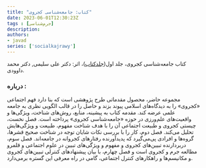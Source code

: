 ```yaml
---
title: "کتاب: جامعەشناسی کجروی"
date: 2023-06-01T12:30:23Z
tags : [جرم‌شناسی]
description: 
authors:
- javad
series: ['socialkajrawy']
---
```


کتاب جامعه‌شناسی کجروی، جلد اول([جلدکتاب](/book/img/victim.jpg))، اثر: دکتر علی سلیمی, دکتر محمد داوودی.

### دربارە :
مجموعه حاضر، محصول مقدماتی طرح پژوهشی است که بنا دارد فهم اجتماعی «کجروی» را به دیدگاه‌های اسلامی پیوند بزند و حاصل را در قالب الگویی نظری به جامعه علمی عرضه کند. مقدمه کتاب به پیشینه، منابع، روش‌های شناخت، ویژگی‌ها و واقعیت‌های علم‌ورزی در حوزه «جامعه‌شناسی کجروی» پرداخته است. فصل نخست، چیستی کجروی و طبیعت اجتماعی آن را با هدف شناخت مفهوم، طبیعت و ویژگی‌هایش تحلیل می‌کند. فصل دوم، کار را با بررسی نکات شایان توجه در شناخت صحیح قشرها، گروه‌ها و افرادی پی‌می‌گیرد که پدیدآورنده رفتارهای کجروانه در جامعه‌اند. فصل سوم، دربردارنده تبیین‌های کجروی و مفهوم و ویژگی‌های تبیین در علوم اجتماعی و قلمرو مطالعه جرم و کجروی است و فصل چهارم، با بیان پیشنهادهای کنترلی تبیین‌های کجروی و مکانیسم‌ها و راهکارهای کنترل اجتماعی، گامی در راه معرفی این گستره برمی‌دارد.
